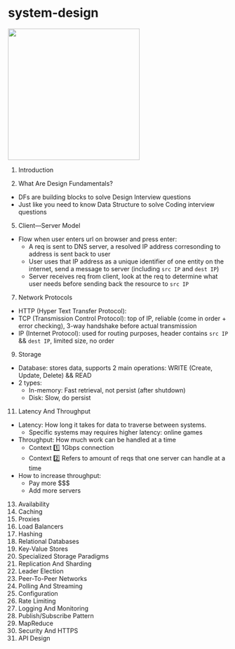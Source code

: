 # system-design

<img src="https://user-images.githubusercontent.com/28957748/134184667-4269c336-204c-48a2-abbf-d015b0216413.png" height="300px" />

1. Introduction

3. What Are Design Fundamentals?
- DFs are building blocks to solve Design Interview questions
- Just like you need to know Data Structure to solve Coding interview questions

5. Client—Server Model
- Flow when user enters url on browser and press enter:
  - A req is sent to DNS server, a resolved IP address corresonding to address is sent back to user
  - User uses that IP address as a unique identifier of one entity on the internet, send a message to server (including `src IP` and `dest IP`)
  - Server receives req from client, look at the req to determine what user needs before sending back the resource to `src IP`

7. Network Protocols
- HTTP (Hyper Text Transfer Protocol): 
- TCP (Transmission Control Protocol): top of IP, reliable (come in order + error checking), 3-way handshake before actual transmission
- IP (Internet Protocol): used for routing purposes, header contains `src IP` && `dest IP`, limited size, no order

9. Storage
- Database: stores data, supports 2 main operations: WRITE (Create, Update, Delete) && READ
- 2 types:
  - In-memory: Fast retrieval, not persist (after shutdown)
  - Disk: Slow, do persist

11. Latency And Throughput
- Latency: How long it takes for data to traverse between systems.
  - Specific systems may requires higher latency: online games
- Throughput: How much work can be handled at a time
  - Context :one: 1Gbps connection 
  - Context :two: Refers to amount of reqs that one server can handle at a time
- How to increase throughput:
  - Pay more $$$
  - Add more servers  

13. Availability
14. Caching
15. Proxies
16. Load Balancers
17. Hashing
18. Relational Databases
19. Key-Value Stores
20. Specialized Storage Paradigms
21. Replication And Sharding
22. Leader Election
23. Peer-To-Peer Networks
24. Polling And Streaming
25. Configuration
26. Rate Limiting
27. Logging And Monitoring
28. Publish/Subscribe Pattern
29. MapReduce
30. Security And HTTPS
31. API Design
